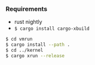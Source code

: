 ### Requirements
* rust nightly
* `$ cargo install cargo-xbuild`

```bash
$ cd vmrun
$ cargo install --path .
$ cd ../kernel
$ cargo xrun --release
```